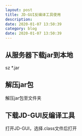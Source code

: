 ```yaml
---
layout: post
title: JD-GUI反编译工具使用
description: 
date: 2020-01-07 13:50:39
category: blog
date: 2020-01-07 13:50:39
---
```


## 从服务器下载jar到本地
sz *.jar

## 解压jar包
解压jar包至文件夹

## 下载JD-GUI反编译工具
打开JD-GUI，选择.class文件后打开
   
   
   
   
